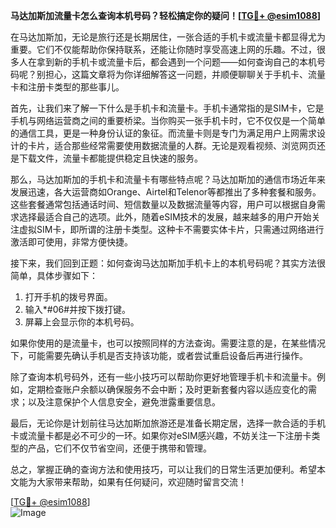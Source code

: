 **马达加斯加流量卡怎么查询本机号码？轻松搞定你的疑问！[[TG💪+ @esim1088](https://t.me/s/esim1088)]**

在马达加斯加，无论是旅行还是长期居住，一张合适的手机卡或流量卡都显得尤为重要。它们不仅能帮助你保持联系，还能让你随时享受高速上网的乐趣。不过，很多人在拿到新的手机卡或流量卡后，都会遇到一个问题——如何查询自己的本机号码呢？别担心，这篇文章将为你详细解答这一问题，并顺便聊聊关于手机卡、流量卡和注册卡类型的那些事儿。

首先，让我们来了解一下什么是手机卡和流量卡。手机卡通常指的是SIM卡，它是手机与网络运营商之间的重要桥梁。当你购买一张手机卡时，它不仅仅是一个简单的通信工具，更是一种身份认证的象征。而流量卡则是专门为满足用户上网需求设计的卡片，适合那些经常需要使用数据流量的人群。无论是观看视频、浏览网页还是下载文件，流量卡都能提供稳定且快速的服务。

那么，马达加斯加的手机卡和流量卡有哪些特点呢？马达加斯加的通信市场近年来发展迅速，各大运营商如Orange、Airtel和Telenor等都推出了多种套餐和服务。这些套餐通常包括通话时间、短信数量以及数据流量等内容，用户可以根据自身需求选择最适合自己的选项。此外，随着eSIM技术的发展，越来越多的用户开始关注虚拟SIM卡，即所谓的注册卡类型。这种卡不需要实体卡片，只需通过网络进行激活即可使用，非常方便快捷。

接下来，我们回到正题：如何查询马达加斯加手机卡上的本机号码呢？其实方法很简单，具体步骤如下：

1. 打开手机的拨号界面。
2. 输入*#06#并按下拨打键。
3. 屏幕上会显示你的本机号码。

如果你使用的是流量卡，也可以按照同样的方法查询。需要注意的是，在某些情况下，可能需要先确认手机是否支持该功能，或者尝试重启设备后再进行操作。

除了查询本机号码外，还有一些小技巧可以帮助你更好地管理手机卡和流量卡。例如，定期检查账户余额以确保服务不会中断；及时更新套餐内容以适应变化的需求；以及注意保护个人信息安全，避免泄露重要信息。

最后，无论你是计划前往马达加斯加旅游还是准备长期定居，选择一款合适的手机卡或流量卡都是必不可少的一环。如果你对eSIM感兴趣，不妨关注一下注册卡类型的产品，它们不仅节省空间，还便于携带和管理。

总之，掌握正确的查询方法和使用技巧，可以让我们的日常生活更加便利。希望本文能为大家带来帮助，如果有任何疑问，欢迎随时留言交流！

[[TG💪+ @esim1088](https://t.me/s/esim1088)]  
![Image](https://i.postimg.cc/4NQfJmqS/Snipaste-2025-05-13-00-14-12.png)